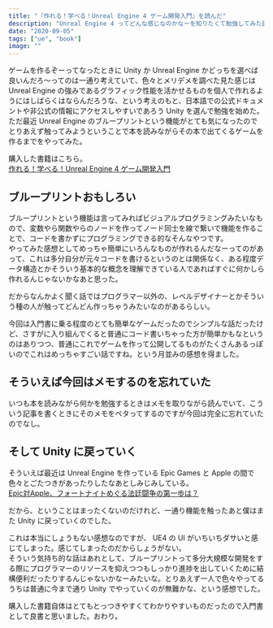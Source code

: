 ```yaml
---
title: "『作れる！学べる！Unreal Engine 4 ゲーム開発入門』を読んだ"
description: "Unreal Engine 4 ってどんな感じなのかなーを知りたくて勉強してみた話。"
date: "2020-09-05"
tags: ["ue", "book"]
image: ""
---
```


ゲームを作るぞーってなったときに Unity か Unreal Engine かどっちを選べば良いんだろ～ってのは一通り考えていて、色々とメリデメを調べた見た感じは Unreal Engine の強みであるグラフィック性能を活かせるものを個人で作れるようにはしばらくはならんだろうな、という考えのもと、日本語での公式ドキュメントや非公式の情報にアクセスしやすいであろう Unity を選んで勉強を始めた。  
ただ最近 Unreal Engine のブループリントという機能がとても気になったのでとりあえず触ってみようということで本を読みながらその本で出てくるゲームを作るまでをやってみた。

購入した書籍はこちら。  
[作れる！学べる！Unreal Engine 4 ゲーム開発入門](https://www.amazon.co.jp/dp/B01N6RREDL)

## ブループリントおもしろい

ブループリントという機能は言ってみればビジュアルプログラミングみたいなもので、変数やら関数やらのノードを作ってノード同士を線で繋いで機能を作ることで、コードを書かずにプログラミングできる的なそんなやつです。  
やってみた感想としてめっちゃ簡単にいろんなものが作れるんだなーってのがあって、これは多分自分が元々コードを書けるというのとは関係なく、ある程度データ構造とかそういう基本的な概念を理解できている人であればすぐに何かしら作れるんじゃないかなあと思った。

だからなんかよく聞く話ではプログラマー以外の、レベルデザイナーとかそういう種の人が触ってどんどん作っちゃうみたいなのがあるらしい。

今回は入門書に乗る程度のとても簡単なゲームだったのでシンプルな話だったけど、さすがに入り組んでくると普通にコード書いちゃった方が簡単かもなというのはありつつ、普通にこれでゲームを作って公開してるものがたくさんあるっぽいのでこれはめっちゃすごい話ですね。という月並みの感想を得ました。

## そういえば今回はメモするのを忘れていた

いつも本を読みながら何かを勉強するときはメモを取りながら読んでいて、こういう記事を書くときにそのメモをペタってするのですが今回は完全に忘れていたのでなし。

## そして Unity に戻っていく

そういえば最近は Unreal Engine を作っている Epic Games と Apple の間で色々とごたつきがあったりしたなあとしみじみしている。  
[Epic対Apple、フォートナイトめぐる法廷闘争の第一歩は？](https://japan.cnet.com/article/35159113/)

だから、ということはまったくないのだけれど、一通り機能を触ったあと僕はまた Unity に戻っていくのでした。

これは本当にしょうもない感想なのですが、 UE4 の UI がいちいちダサいと感じてしまった。感じてしまったのだからしょうがない。  
そういう気持ち的な話はあれとして、ブループリントって多分大規模な開発をする際にプログラマーのリソースを抑えつつもしっかり進捗を出していくために結構便利だったりするんじゃないかなーみたいな。とりあえず一人で色々やってるうちは普通に今まで通り Unity でやっていくのが無難かな、という感想でした。

購入した書籍自体はとてもとっつきやすくてわかりやすいものだったので入門書として良書と思いました。おわり。
